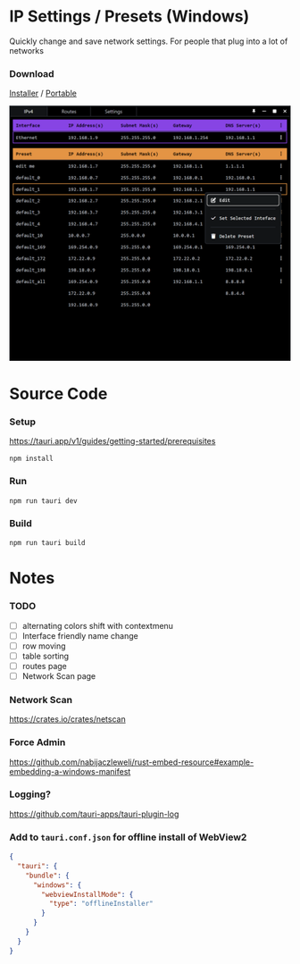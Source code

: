 # IP Settings / Presets (Windows)

Quickly change and save network settings.
For people that plug into a lot of networks

### Download

[Installer](https://github.com/TreyTiderman/IP-Tool/releases/download/v0.2.0/IP-Tool_0.2.0_Installer.msi)
/
[Portable](https://github.com/TreyTiderman/IP-Tool/releases/download/v0.2.0/IP-Tool_0.2.0_Portable.exe)

![Preview UI](./public/preview.png)

# Source Code

### Setup

https://tauri.app/v1/guides/getting-started/prerequisites

```
npm install
```

### Run

```
npm run tauri dev
```

### Build

```
npm run tauri build
```

# Notes

### TODO

- [ ] alternating colors shift with contextmenu
- [ ] Interface friendly name change
- [ ] row moving
- [ ] table sorting
- [ ] routes page
- [ ] Network Scan page

### Network Scan

https://crates.io/crates/netscan

### Force Admin

https://github.com/nabijaczleweli/rust-embed-resource#example-embedding-a-windows-manifest

### Logging?

https://github.com/tauri-apps/tauri-plugin-log

### Add to `tauri.conf.json` for offline install of WebView2

```json
{
  "tauri": {
    "bundle": {
      "windows": {
        "webviewInstallMode": {
          "type": "offlineInstaller"
        }
      }
    }
  }
}
```
